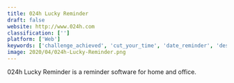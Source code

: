 ```yaml
---
title: 024h Lucky Reminder
draft: false 
website: http://www.024h.com
classification: ['']
platform: ['Web']
keywords: ['challenge_achieved', 'cut_your_time', 'date_reminder', 'desktop-reminder', 'eventzilla', 'free_alarm_clock', 'gnome_clocks', 'holiline_reminder', 'insane_alarm', 'lightscreen', 'nimbus_screenshot', 'rainlendar', 'reminderfox', 'scheduled_tasks', 'simple_alarm_clock', 'system_scheduler', 'visualcron', 'xnote_stopwatch', 'z-cron']
image: 2020/04/024h-Lucky-Reminder.png
---
```

024h Lucky Reminder is a reminder software for home and office.